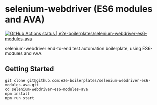 # selenium-webdriver (ES6 modules and AVA)

[![GitHub Actions status | e2e-boilerplates/selenium-webdriver-es6-modules-ava](https://github.com/e2e-boilerplates/selenium-webdriver-es6-modules-ava/workflows/selenium-webdriver-es6-modules-ava/badge.svg)](https://github.com/e2e-boilerplates/selenium-webdriver-es6-modules-ava/actions?workflow=selenium-webdriver-es6-modules-ava)

selenium-webdriver end-to-end test automation boilerplate, using ES6-modules and AVA.

## Getting Started

    git clone git@github.com:e2e-boilerplates/selenium-webdriver-es6-modules-ava.git
    cd selenium-webdriver-es6-modules-ava
    npm install
    npm run start
